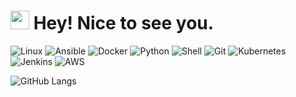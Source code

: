 <h1><img src="https://emojis.slackmojis.com/emojis/images/1531849430/4246/blob-sunglasses.gif?1531849430" width="30"/> Hey! Nice to see you.</h1>

<p>
  <img alt="Linux" src="https://img.shields.io/badge/-Linux-764ABC?style=flat-square&logo=Linux&logoColor=white" />
  <img alt="Ansible" src="https://img.shields.io/badge/-Ansible-45b8d8?style=flat-square&logo=ansible&logoColor=white" />
  <img alt="Docker" src="https://img.shields.io/badge/-Docker-46a2f1?style=flat-square&logo=docker&logoColor=white" />
  <img alt="Python" src="https://img.shields.io/badge/-Python-2088FF?style=flat-square&logo=python&logoColor=white" />
  <img alt="Shell" src="https://img.shields.io/badge/-Shell-007ACC?style=flat-square&logo=shell&logoColor=white" />
  <img alt="Git" src="https://img.shields.io/badge/-Git-F05032?style=flat-square&logo=git&logoColor=white" />
  <img alt="Kubernetes" src="https://img.shields.io/badge/-Kubernetes-5849BE?style=flat-square&logo=kubernetes&logoColor=white" />
  <img alt="Jenkins" src="https://img.shields.io/badge/-Jenkins-430098?style=flat-square&logo=jenkins&logoColor=white" />
  <img alt="AWS" src="https://img.shields.io/badge/-AWS-764ABC?style=flat-square&logo=AmazonAWS&logoColor=white" />
</p>

![GitHub Langs](https://github-readme-stats.vercel.app/api/top-langs/?username=Tony-CCIE&layout=compact&theme=blue-green)

<!--
**Tony-CCIE/Tony-CCIE** is a ✨ _special_ ✨ repository because its `README.md` (this file) appears on your GitHub profile.

Here are some ideas to get you started:

- 🔭 I’m currently working on ...
- 🌱 I’m currently learning ...
- 👯 I’m looking to collaborate on ...
- 🤔 I’m looking for help with ...
- 💬 Ask me about ...
- 📫 How to reach me: ...
- 😄 Pronouns: ...
- ⚡ Fun fact: ...
-->
